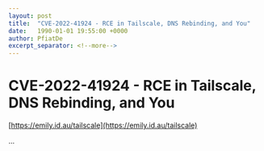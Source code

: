 ```yaml
---
layout: post
title:  "CVE-2022-41924 - RCE in Tailscale, DNS Rebinding, and You"
date:   1990-01-01 19:55:00 +0000
author: PfiatDe
excerpt_separator: <!--more-->
---
```


# CVE-2022-41924 - RCE in Tailscale, DNS Rebinding, and You
[https://emily.id.au/tailscale](https://emily.id.au/tailscale)

...
<!--more-->
